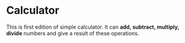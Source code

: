 # Calculator

This is first edition of simple calculator. It can **add, subtract, multiply, divide** numbers and give a result of these operations.
